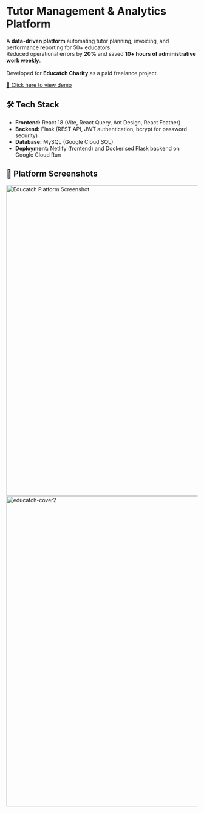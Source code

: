 # Tutor Management & Analytics Platform

A **data-driven platform** automating tutor planning, invoicing, and performance reporting for 50+ educators.  
Reduced operational errors by **20%** and saved **10+ hours of administrative work weekly**.  
<br/>
Developed for **Educatch Charity** as a paid freelance project.

[🔗 Click here to view demo](https://educatchcharity-demo.netlify.app)

## 🛠 Tech Stack
- **Frontend:** React 18 (Vite, React Query, Ant Design, React Feather)  
- **Backend:** Flask (REST API, JWT authentication, bcrypt for password security)  
- **Database:** MySQL (Google Cloud SQL)  
- **Deployment:** Netlify (frontend) and Dockerised Flask backend on Google Cloud Run


## 📸 Platform Screenshots
<img width="1440" height="819" alt="Educatch Platform Screenshot" src="https://github.com/user-attachments/assets/fc545dce-5fad-4774-aff5-5d45bcc48fa8" />
<img width="1440" height="818" alt="educatch-cover2" src="https://github.com/user-attachments/assets/f55890b4-3f20-41ff-bb19-f96c6a872a8a" />
